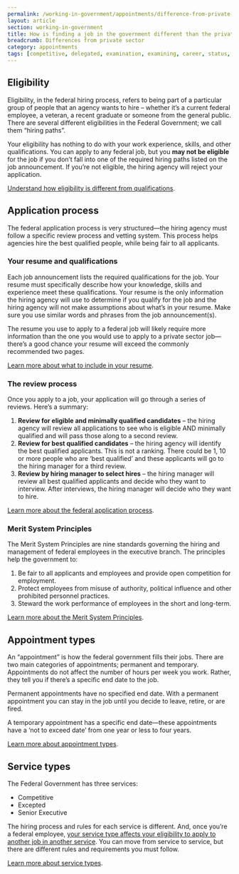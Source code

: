 ```yaml
---
permalink: /working-in-government/appointments/difference-from-private-sector/
layout: article
section: working-in-government
title: How is finding a job in the government different than the private sector?
breadcrumb: Differences from private sector
category: appointments
tags: [competitive, delegated, examination, examining, career, status, eligibility, appointments, private, sector]
---
```


## Eligibility

Eligibility, in the federal hiring process, refers to being part of a particular group of people that an agency wants to hire – whether it’s a current federal employee, a veteran, a recent graduate or someone from the general public. There are several different eligibilities in the Federal Government; we call them “hiring paths”.

Your eligibility has nothing to do with your work experience, skills, and other qualifications. You can apply to any federal job, but you **may not be eligible** for the job if you don’t fall into one of the required hiring paths listed on the job announcement.  If you’re not eligible, the hiring agency will reject your application.

[Understand how eligibility is different from qualifications](../../../faq/application/eligibility/difference-from-qualifications/).

## Application process
The federal application process is very structured—the hiring agency must follow a specific review process and vetting system.  This process helps agencies hire the best qualified people, while being fair to all applicants.

### Your resume and qualifications
Each job announcement lists the required qualifications for the job. Your resume must specifically describe how your knowledge, skills and experience meet these qualifications. Your resume is the only information the hiring agency will use to determine if you qualify for the job and the hiring agency will not make assumptions about what’s in your resume. Make sure you use similar words and phrases from the job announcement(s).  

The resume you use to apply to a federal job will likely require more information than the one you would use to apply to a private sector job—there’s a good chance your resume will exceed the commonly recommended two pages.   

[Learn more about what to include in your resume](../../../faq/application/documents/resume/what-to-include/).

### The review process
Once you apply to a job, your application will go through a series of reviews.  Here’s a summary:

1. **Review for eligible and minimally qualified candidates** – the hiring agency will review all applications to see who is eligible AND minimally qualified and will pass those along to a second review.
2. **Review for best qualified candidates** – the hiring agency will identify the best qualified applicants. This is not a ranking. There could be 1, 10 or more people who are ‘best qualified’ and these applicants will go to the hiring manager for a third review.
3. **Review by hiring manager to select hires** – the hiring manager will review all best qualified applicants and decide who they want to interview.  After interviews, the hiring manager will decide who they want to hire.

[Learn more about the federal application process](../../../faq/application/process/).

### Merit System Principles
The Merit System Principles are nine standards governing the hiring and management of federal employees in the executive branch.  The principles help the government to:
1.	Be fair to all applicants and employees and provide open competition for employment.
2.	Protect employees from misuse of authority, political influence and other prohibited personnel practices.
3.	Steward the work performance of employees in the short and long-term.

[Learn more about the Merit System Principles](https://www.opm.gov/policy-data-oversight/performance-management/reference-materials/more-topics/merit-system-principles-and-performance-management/).

## Appointment types
An “appointment” is how the federal government fills their jobs. There are two main categories of appointments; permanent and temporary. Appointments do not affect the number of hours per week you work. Rather, they tell you if there’s a specific end date to the job.

Permanent appointments have no specified end date. With a permanent appointment you can stay in the job until you decide to leave, retire, or are fired.

A temporary appointment has a specific end date—these appointments have a ‘not to exceed date’ from one year or less to four years.

[Learn more about appointment types](../).

## Service types
The Federal Government has three services:

* Competitive
* Excepted
* Senior Executive

The hiring process and rules for each service is different.  And, once you’re a federal employee, [your service type affects your eligibility to apply to another job in another service](../../unique-hiring-paths/federal-employees/). You can move from service to service, but there are different rules and requirements you must follow.

[Learn more about service types](../../service/).
